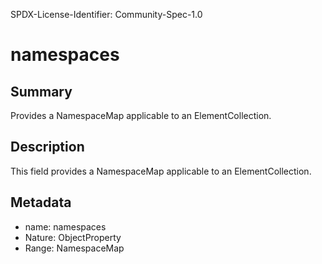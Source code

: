 SPDX-License-Identifier: Community-Spec-1.0

# namespaces

## Summary

Provides a NamespaceMap applicable to an ElementCollection.

## Description

This field provides a NamespaceMap applicable to an ElementCollection.

## Metadata

- name: namespaces
- Nature: ObjectProperty
- Range: NamespaceMap

